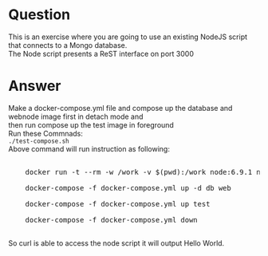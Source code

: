 #  Question

This is an exercise where you are going to use an existing NodeJS script that connects to a Mongo database. <br/>The Node script presents a ReST interface on port 3000<br/>

#  Answer

Make a docker-compose.yml file and compose up the database and webnode image first in detach mode and <br/>then run compose up the test image in foreground<br/>
Run these Commnads:<br/>
`./test-compose.sh` <br/>
 Above command will  run instruction as following:
 <pre>

 	docker run -t --rm -w /work -v $(pwd):/work node:6.9.1 npm install

 	docker-compose -f docker-compose.yml up -d db web

 	docker-compose -f docker-compose.yml up test

 	docker-compose -f docker-compose.yml down
 </pre>

So curl is able to access the node script it will output Hello World.